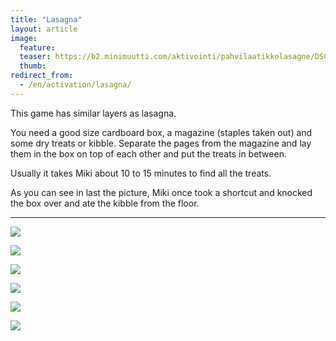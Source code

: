 ```yaml
---
title: "Lasagna"
layout: article
image:
  feature:
  teaser: https://b2.minimuutti.com/aktivointi/pahvilaatikkolasagne/DSC36849-245px.jpg
  thumb:
redirect_from:
  - /en/activation/lasagna/
---
```


This game has similar layers as lasagna.

You need a good size cardboard box, a magazine (staples taken out) and some dry treats or kibble. Separate the pages from the magazine and lay them in the box on top of each other and put the treats in between.

Usually it takes Miki about 10 to 15 minutes to find all the treats.

As you can see in last the picture, Miki once took a shortcut and knocked the box over and ate the kibble from the floor.

---

![](https://b2.minimuutti.com/aktivointi/pahvilaatikkolasagne/DSC36736-800px.jpg)

![](https://b2.minimuutti.com/aktivointi/pahvilaatikkolasagne/DSC36849-800px.jpg)

![](https://b2.minimuutti.com/aktivointi/pahvilaatikkolasagne/DSC36852-800px.jpg)

![](https://b2.minimuutti.com/aktivointi/pahvilaatikkolasagne/DSC36870-800px.jpg)

![](https://b2.minimuutti.com/aktivointi/pahvilaatikkolasagne/DSC36725-800px.jpg)

![](https://b2.minimuutti.com/aktivointi/pahvilaatikkolasagne/DSC25633_2-800px.jpg)
